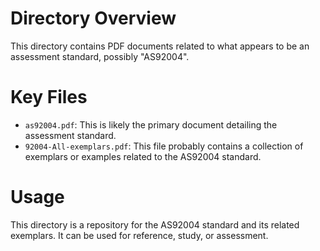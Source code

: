 # Directory Overview

This directory contains PDF documents related to what appears to be an assessment standard, possibly "AS92004".

# Key Files

*   `as92004.pdf`: This is likely the primary document detailing the assessment standard.
*   `92004-All-exemplars.pdf`: This file probably contains a collection of exemplars or examples related to the AS92004 standard.

# Usage

This directory is a repository for the AS92004 standard and its related exemplars. It can be used for reference, study, or assessment.
